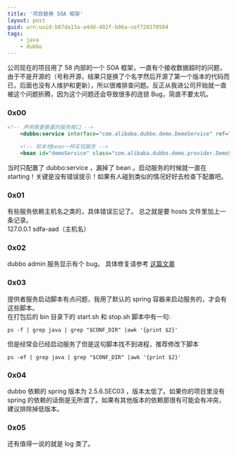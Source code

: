 ```yaml
---
title: '项目替换 SOA 框架'
layout: post
guid: urn:uuid:b87da13a-a4dd-402f-b06a-cef720170504
tags:
    - java
    - dubbo
---
```


公司现在的项目用了 58 内部的一个 SOA 框架，一直有个接收数据超时的问题，由于不是开源的（号称开源，结果只是换了个名字然后开源了第一个版本的代码而已，后面也没有人维护和更新），所以很难排查问题。反正从我进公司开始就一直被这个问题折腾，因为这个问题还会导致很多的连锁 Bug，简直不要太坑。

### 0x00
```xml
<!-- 声明需要暴露的服务接口 -->
    <dubbo:service interface="com.alibaba.dubbo.demo.DemoService" ref="demoService" />

    <!-- 和本地bean一样实现服务 -->
    <bean id="demoService" class="com.alibaba.dubbo.demo.provider.DemoServiceImpl" />
```
当时只配置了 dubbo:service ，漏掉了 bean 。启动服务的时候就一直在 starting！关键是没有错误提示！如果有人碰到类似的情况好好去检查下配置吧。

### 0x01
有些服务依赖主机名之类的，具体错误忘记了。
总之就是要 hosts 文件里加上一条记录。  
127.0.0.1  sdfa-aad（主机名）

### 0x02
dubbo admin 服务显示有个 bug。
具体修复请参考 [这篇文章](http://blog.csdn.net/u012063409/article/details/59110559)

### 0x03
提供者服务启动脚本有点问题，我用了默认的 spring 容器来启动服务的，才会有这些脚本。  
在打包后的 bin 目录下的 start.sh 和 stop.sh 脚本中有一句:

    ps -f | grep java | grep "$CONF_DIR" |awk '{print $2}'

但是经常会已经启动服务了但是这句脚本找不到进程，推荐修改下脚本

    ps -ef | grep java | grep "$CONF_DIR" |awk '{print $2}'

### 0x04
dubbo 依赖的 spring 版本为 2.5.6.SEC03 ，版本太低了。如果你的项目里没有 spring 的依赖的话倒是无所谓了。如果有其他版本的依赖那很有可能会有冲突，建议排除掉低版本。    

### 0x05
还有值得一说的就是 log 类了。
